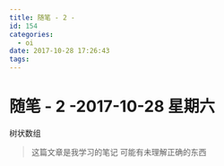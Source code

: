 ```yaml
---
title: 随笔 - 2 -
id: 154
categories:
  - oi
date: 2017-10-28 17:26:43
tags:
---
```


# 随笔 - 2 -2017-10-28 星期六

树状数组

> 这篇文章是我学习的笔记 可能有未理解正确的东西